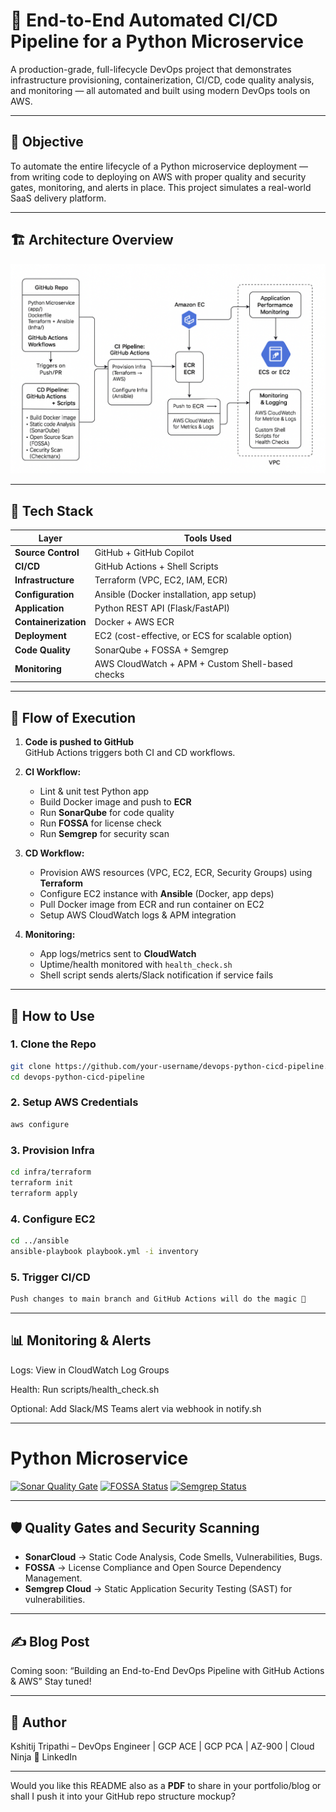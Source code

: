 # 🚀 End-to-End Automated CI/CD Pipeline for a Python Microservice

A production-grade, full-lifecycle DevOps project that demonstrates infrastructure provisioning, containerization, CI/CD, code quality analysis, and monitoring — all automated and built using modern DevOps tools on AWS.
 
---

## 📌 Objective

To automate the entire lifecycle of a Python microservice deployment — from writing code to deploying on AWS with proper quality and security gates, monitoring, and alerts in place. This project simulates a real-world SaaS delivery platform.

---

## 🏗️ Architecture Overview

![Architecture Diagram](./A_flowchart_diagram_illustrates_an_end-to-end_auto.png)

---

## 🧰 Tech Stack

| Layer               | Tools Used                                           |
|---------------------|------------------------------------------------------|
| **Source Control**   | GitHub + GitHub Copilot                             |
| **CI/CD**            | GitHub Actions + Shell Scripts                      |
| **Infrastructure**   | Terraform (VPC, EC2, IAM, ECR)                      |
| **Configuration**    | Ansible (Docker installation, app setup)            |
| **Application**      | Python REST API (Flask/FastAPI)                     |
| **Containerization** | Docker + AWS ECR                                    |
| **Deployment**       | EC2 (cost-effective, or ECS for scalable option)    |
| **Code Quality**     | SonarQube + FOSSA + Semgrep                         |
| **Monitoring**       | AWS CloudWatch + APM + Custom Shell-based checks    |

---

## 🔄 Flow of Execution

1. **Code is pushed to GitHub**  
   GitHub Actions triggers both CI and CD workflows.

2. **CI Workflow:**
   - Lint & unit test Python app
   - Build Docker image and push to **ECR**
   - Run **SonarQube** for code quality
   - Run **FOSSA** for license check
   - Run **Semgrep** for security scan

3. **CD Workflow:**
   - Provision AWS resources (VPC, EC2, ECR, Security Groups) using **Terraform**
   - Configure EC2 instance with **Ansible** (Docker, app deps)
   - Pull Docker image from ECR and run container on EC2
   - Setup AWS CloudWatch logs & APM integration

4. **Monitoring:**
   - App logs/metrics sent to **CloudWatch**
   - Uptime/health monitored with `health_check.sh`
   - Shell script sends alerts/Slack notification if service fails

---

## 📝 How to Use

### 1. Clone the Repo
```bash
git clone https://github.com/your-username/devops-python-cicd-pipeline.git
cd devops-python-cicd-pipeline
```

### 2. Setup AWS Credentials
```bash
aws configure
```

### 3. Provision Infra
```bash
cd infra/terraform
terraform init
terraform apply
```

### 4. Configure EC2
```bash
cd ../ansible
ansible-playbook playbook.yml -i inventory
```

### 5. Trigger CI/CD
```bash
Push changes to main branch and GitHub Actions will do the magic 🎩
```
---

## 📊 Monitoring & Alerts

Logs: View in CloudWatch Log Groups

Health: Run scripts/health_check.sh

Optional: Add Slack/MS Teams alert via webhook in notify.sh

---

# Python Microservice

[![Sonar Quality Gate](https://sonarcloud.io/api/project_badges/measure?project=Kshitij3003_Python-Microservice&metric=alert_status)](https://sonarcloud.io/summary/overall?id=Kshitij3003_Python-Microservice)
[![FOSSA Status](https://app.fossa.com/api/projects/git%2Bgithub.com%2FKshitij3003%2FPython-Microservice.svg?type=shield)](https://app.fossa.com/projects/git%2Bgithub.com%2FKshitij3003%2FPython-Microservice?ref=badge_shield)
[![Semgrep Status](https://semgrep.dev/api/repos/github.com/Kshitij3003/Python-Microservice/badge.svg)](https://semgrep.dev/orgs/Kshitij3003/projects)

---

## 🛡️ Quality Gates and Security Scanning

- **SonarCloud** → Static Code Analysis, Code Smells, Vulnerabilities, Bugs.
- **FOSSA** → License Compliance and Open Source Dependency Management.
- **Semgrep Cloud** → Static Application Security Testing (SAST) for vulnerabilities.

---

## ✍️ Blog Post
Coming soon: “Building an End-to-End DevOps Pipeline with GitHub Actions & AWS”
Stay tuned!

---

## 🤝 Author
Kshitij Tripathi – DevOps Engineer | GCP ACE | GCP PCA | AZ-900 | Cloud Ninja 🧠
LinkedIn

---

Would you like this README also as a **PDF** to share in your portfolio/blog or shall I push it into your GitHub repo structure mockup?


